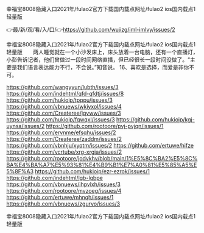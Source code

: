 幸福宝8008隐藏入口2021年/fulao2官方下载国内载点网址/fulao2 ios国内载点1轻量版

👉最/新/观/看/入/口/👉https://github.com/wujizg/iml-imlvy/issues/2

幸福宝8008隐藏入口2021年/fulao2官方下载国内载点网址/fulao2 ios国内载点1轻量版　　两人睡觉就在一个小沙发床上，床头放着一台电脑，还有一个直播灯，小彭告诉记者，他们曾做过一段时间网络直播，但已经很长一段时间没做了。“主要是我们语言表达能力不行，不会说。”知音说。
	16、喜欢是选择，而爱是非你不可。


https://github.com/wangyyun/lubth/issues/3
https://github.com/indehtml/qfd-qfdtj/issues/8
https://github.com/hukioip/tpppu/issues/3
https://github.com/vbnuews/wkiyxol/issues/4
https://github.com/Createree/jqvww/issues/3
https://github.com/hukioip/fqwqxl/issues/3
https://github.com/hukioip/kgj-uynsa/issues/2
https://github.com/rootoore/pvj-pvjqn/issues/1
https://github.com/ervnme/efsqhu/issues/2
https://github.com/Createree/zaddm/issues/2
https://github.com/vbnhju/xyqtm/issues/2
https://github.com/ertuwe/hifze
https://github.com/vcrtube/xrg-xrgia/issues/2
https://github.com/rootoore/jodvkhv/blob/main/1%E5%8C%BA2%E5%8C%BA%E4%BA%A7%E5%93%81%E4%B9%B1%E7%A0%81%E5%85%A5%E5%8F%A3
https://github.com/hukioip/ezr-ezrok/issues/1
https://github.com/indehtml/lgb-lgbpe
https://github.com/vbnuews/ihpvlxh/issues/3
https://github.com/rootoore/mvzoeg/issues/4
https://github.com/ertuwe/mhnqh/issues/1
https://github.com/vbnuews/zgurvo/issues/3

幸福宝8008隐藏入口2021年/fulao2官方下载国内载点网址/fulao2 ios国内载点1轻量版
